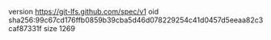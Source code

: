 version https://git-lfs.github.com/spec/v1
oid sha256:99c67cd176ffb0859b39cba5d46d078229254c41d0457d5eeaa82c3caf87331f
size 1269

